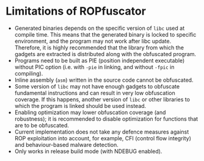# Limitations of ROPfuscator

- Generated binaries depends on the specific version of `libc` used at compile time. This means that the generated binary is locked to specific environment, and the program may not work after libc update. Therefore, it is highly recommended that the library from which the gadgets are extracted is distributed along with the obfuscated program.
- Programs need to be built as PIE (position independent executable) without PIC option (i.e. with `-pie` in linking, and without `-fpic` in compiling).
- Inline assembly (`asm`) written in the source code cannot be obfuscated.
- Some version of `libc` may not have enough gadgets to obfuscate fundamental instructions and can result in very low obfuscation coverage. If this happens, another version of `libc` or other libraries to which the program is linked should be used instead.
- Enabling optimization may lower obfuscation coverage (and robustness); it is recommended to disable optimization for functions that are to be obfuscated.
- Current implementation does not take any defence measures against ROP exploitation into account, for example, CFI (control flow integrity) and behaviour-based malware detection.
- Only works in release build mode (with NDEBUG enabled).
